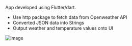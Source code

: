App developed using Flutter/dart.

- Use http package to fetch data from Openweather API
- Converted JSON data into Strings
- Output weather and temperature values onto UI


![image](https://user-images.githubusercontent.com/65409607/110372717-a3c57b00-801c-11eb-8ffe-99a7d6178a12.png)

